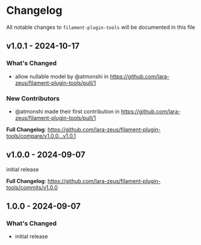 # Changelog

All notable changes to `filament-plugin-tools` will be documented in this file

## v1.0.1 - 2024-10-17

### What's Changed

* allow nullable model by @atmonshi in https://github.com/lara-zeus/filament-plugin-tools/pull/1

### New Contributors

* @atmonshi made their first contribution in https://github.com/lara-zeus/filament-plugin-tools/pull/1

**Full Changelog**: https://github.com/lara-zeus/filament-plugin-tools/compare/v1.0.0...v1.0.1

## v1.0.0 - 2024-09-07

initial release

**Full Changelog**: https://github.com/lara-zeus/filament-plugin-tools/commits/v1.0.0

## 1.0.0 - 2024-09-07

### What's Changed

- initial release
